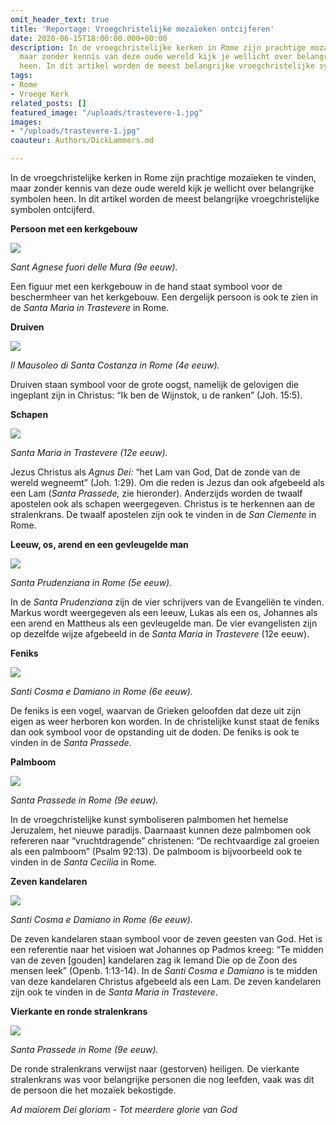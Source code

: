 ```yaml
---
omit_header_text: true
title: 'Reportage: Vroegchristelijke mozaïeken ontcijferen'
date: 2020-06-15T18:00:00.000+00:00
description: In de vroegchristelijke kerken in Rome zijn prachtige mozaïeken te vinden,
  maar zonder kennis van deze oude wereld kijk je wellicht over belangrijke symbolen
  heen. In dit artikel worden de meest belangrijke vroegchristelijke symbolen ontcijferd.
tags:
- Rome
- Vroege Kerk
related_posts: []
featured_image: "/uploads/trastevere-1.jpg"
images:
- "/uploads/trastevere-1.jpg"
coauteur: Authors/DickLammers.md

---
```

In de vroegchristelijke kerken in Rome zijn prachtige mozaïeken te vinden, maar zonder kennis van deze oude wereld kijk je wellicht over belangrijke symbolen heen. In dit artikel worden de meest belangrijke vroegchristelijke symbolen ontcijferd.

**Persoon met een kerkgebouw**

![](/uploads/constanza3-1.jpg)

_Sant Agnese fuori delle Mura (9e eeuw)._

Een figuur met een kerkgebouw in de hand staat symbool voor de beschermheer van het kerkgebouw. Een dergelijk persoon is ook te zien in de _Santa Maria in Trastevere_ in Rome.

**Druiven**

![](/uploads/druiven.jpg)

_Il Mausoleo di Santa Costanza in Rome (4e eeuw)._

Druiven staan symbool voor de grote oogst, namelijk de gelovigen die ingeplant zijn in Christus: “Ik ben de Wijnstok, u de ranken” (Joh. 15:5).

**Schapen**

![](/uploads/trastevere-1.jpg)

_Santa Maria in Trastevere (12e eeuw)._

Jezus Christus als _Agnus Dei:_ “het Lam van God, Dat de zonde van de wereld wegneemt” (Joh. 1:29). Om die reden is Jezus dan ook afgebeeld als een Lam (_Santa Prassede,_ zie hieronder). Anderzijds worden de twaalf apostelen ook als schapen weergegeven. Christus is te herkennen aan de stralenkrans. De twaalf apostelen zijn ook te vinden in de _San Clemente_ in Rome.

**Leeuw, os, arend en een gevleugelde man**

![](/uploads/test-snapseed-1.jpg)

_Santa Prudenziana in Rome (5e eeuw)._

In de _Santa Prudenziana_ zijn de vier schrijvers van de Evangeliën te vinden.  Markus wordt weergegeven als een leeuw, Lukas als een os, Johannes als een arend en Mattheus als een gevleugelde man. De vier evangelisten zijn op dezelfde wijze afgebeeld in de _Santa Maria in Trastevere_ (12e eeuw).

**Feniks**

![](/uploads/feniks-1.jpg)

_Santi Cosma e Damiano in Rome_ _(6e eeuw)._

De feniks is een vogel, waarvan de Grieken geloofden dat deze uit zijn eigen as weer herboren kon worden. In de christelijke kunst staat de feniks dan ook symbool voor de opstanding uit de doden. De feniks is ook te vinden in de _Santa Prassede_.

**Palmboom**

![](/uploads/img-20200614-wa0020-1.jpg)

_Santa Prassede in Rome_ _(9e eeuw)._

In de vroegchristelijke kunst symboliseren palmbomen het hemelse Jeruzalem, het nieuwe paradijs. Daarnaast kunnen deze palmbomen ook refereren naar “vruchtdragende” christenen: “De rechtvaardige zal groeien als een palmboom” (Psalm 92:13). De palmboom is bijvoorbeeld ook te vinden in de _Santa Cecilia_ in Rome.

**Zeven kandelaren**

![](/uploads/santi-1.jpg)

_Santi Cosma e Damiano in Rome (6e eeuw)._

De zeven kandelaren staan symbool voor de zeven geesten van God. Het is een referentie naar het visioen wat Johannes op Padmos kreeg: “Te midden van de zeven \[gouden\] kandelaren zag ik Iemand Die op de Zoon des mensen leek” (Openb. 1:13-14). In de _Santi Cosma e Damiano_ is te midden van deze kandelaren Christus afgebeeld als een Lam. De zeven kandelaren zijn ook te vinden in de _Santa Maria in Trastevere_.

**Vierkante en ronde stralenkrans**

![](/uploads/img-20200614-wa0018-1.jpg)

_Santa Prassede in Rome (9e eeuw)._

De ronde stralenkrans verwijst naar (gestorven) heiligen. De vierkante stralenkrans was voor belangrijke personen die nog leefden, vaak was dit de persoon die het mozaïek bekostigde.

_Ad maiorem Dei gloriam - Tot meerdere glorie van God_